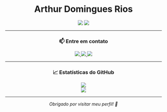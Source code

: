 <h1 align="center">Arthur Domingues Rios</h1>

<p align="center">
  <img src="https://img.shields.io/badge/Estudante%20USP-0D1117?style=for-the-badge&logo=academia&logoColor=white&labelColor=003366"/>
  <img src="https://img.shields.io/badge/FullStack%20Developer-000000?style=for-the-badge&logo=code&logoColor=white&labelColor=1f1f1f"/>
</p>

---

<h3 align="center">📫 Entre em contato</h3>

<p align="center">
  <a href="mailto:arthur@email.com">
    <img src="https://img.shields.io/badge/Email-1a1a1a?style=for-the-badge&logo=gmail&logoColor=white&labelColor=0d1117"/>
  </a>
  <a href="https://www.linkedin.com/in/seu-usuario">
    <img src="https://img.shields.io/badge/LinkedIn-003366?style=for-the-badge&logo=linkedin&logoColor=white"/>
  </a>
  <a href="https://github.com/arthurrios">
    <img src="https://img.shields.io/badge/GitHub-0d1117?style=for-the-badge&logo=github&logoColor=white"/>
  </a>
</p>

---

<h3 align="center">📈 Estatísticas do GitHub</h3>

<p align="center">
  <img src="https://github-readme-stats.vercel.app/api?username=arthurrios&show_icons=true&theme=tokyonight&hide_title=true&count_private=true" />
  <br>
  <img src="https://github-readme-stats.vercel.app/api/top-langs/?username=arthurrios&layout=compact&theme=tokyonight" />
</p>

---

<p align="center">
  <em>Obrigado por visitar meu perfil! 🚀</em>
</p>
